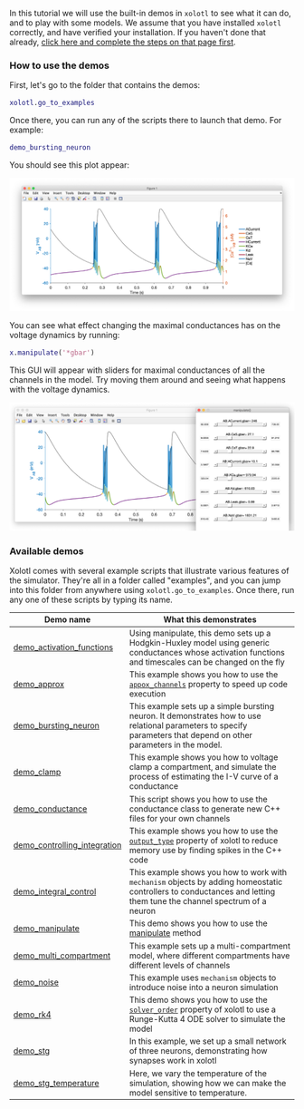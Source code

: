 
In this tutorial we will use the built-in demos in `xolotl` to see what
it can do, and to play with some models. We assume that you have installed
`xolotl` correctly, and have verified your installation. If you haven't
done that already, [click here and complete the steps on that page first](../tutorials/start-here.md).

### How to use the demos

First, let's go to the folder that contains the demos:

```matlab
xolotl.go_to_examples
```

Once there, you can run any of the scripts there to launch that demo. For example:

```matlab
demo_bursting_neuron
```

You should see this plot appear:

![](../images/bursting-neuron.png)

You can see what effect changing the maximal conductances has on the voltage dynamics by running:

```matlab
x.manipulate('*gbar')
```

This GUI will appear with sliders for maximal conductances of all the channels in the model. Try moving them around and seeing what happens with the voltage dynamics.

![](../images/manipulate.png)


### Available demos

Xolotl comes with several example scripts that illustrate various features of the simulator. They're all in a folder called "examples", and you can jump into this folder from anywhere using `xolotl.go_to_examples`. Once there, run any one of these scripts by typing its name. 


| Demo name | What this demonstrates |
| --------- | ---------------------- |
| [demo_activation_functions](https://github.com/sg-s/xolotl/blob/master/examples/demo_activation_functions.m) | Using manipulate, this demo sets up a Hodgkin-Huxley model using generic conductances whose activation functions and timescales can be changed on the fly | 
| [demo_approx](https://github.com/sg-s/xolotl/blob/master/examples/demo_approx.m) | This example shows you how to use the [`appox_channels`](https://xolotl.readthedocs.io/en/master/reference/xolotl-properties/#approx_channels) property to speed up code execution |
| [demo_bursting_neuron](https://github.com/sg-s/xolotl/blob/master/examples/demo_bursting_neuron.m) | This example sets up a simple bursting neuron. It demonstrates how to use relational parameters to specify parameters that depend on other parameters in the model. |
| [demo_clamp](https://github.com/sg-s/xolotl/blob/master/examples/demo_clamp.m) | This example shows you how to voltage clamp a compartment, and simulate the process of estimating the I-V curve of a conductance |
| [demo_conductance](https://github.com/sg-s/xolotl/blob/master/examples/demo_conductance.m) | This script shows you how to use the conductance class to generate new C++ files for your own channels | 
| [demo_controlling_integration](https://github.com/sg-s/xolotl/blob/master/examples/demo_controlling_integration.m) | This example shows you how to use the [`output_type`](https://xolotl.readthedocs.io/en/master/reference/xolotl-properties/#output_type) property of xolotl to reduce memory use by finding spikes in the C++ code |
| [demo_integral_control](https://github.com/sg-s/xolotl/blob/master/examples/demo_integral_control.m) | This example shows you how to work with `mechanism` objects by adding homeostatic controllers to conductances and letting them tune the channel spectrum of a neuron | 
| [demo_manipulate](https://github.com/sg-s/xolotl/blob/master/examples/demo_manipulate.m) | This demo shows you how to use the [manipulate](https://xolotl.readthedocs.io/en/master/reference/xolotl-methods/#manipulate) method | 
| [demo_multi_compartment](https://github.com/sg-s/xolotl/blob/master/examples/demo_multi_compartment.m) | This example sets up a multi-compartment model, where different compartments have different levels of channels | 
| [demo_noise](https://github.com/sg-s/xolotl/blob/master/examples/demo_noise.m) | This example uses `mechanism` objects to introduce noise into a neuron simulation | 
| [demo_rk4](https://github.com/sg-s/xolotl/blob/master/examples/demo_rk4.m) | This demo shows you how to use the [`solver_order`](https://xolotl.readthedocs.io/en/master/reference/xolotl-properties/#solver_order) property of xolotl to use a Runge-Kutta 4 ODE solver to simulate the model| 
| [demo_stg](https://github.com/sg-s/xolotl/blob/master/examples/demo_stg.m) | In this example, we set up a small network of three neurons, demonstrating how synapses work in xolotl | 
| [demo_stg_temperature](https://github.com/sg-s/xolotl/blob/master/examples/demo_stg_temperature.m)  | Here, we vary the temperature of the simulation, showing how we can make the model sensitive to temperature. | 